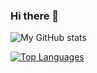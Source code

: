 ### Hi there 👋

![My GitHub stats](https://github-readme-stats.vercel.app/api?username=albinario&show_icons=true&theme=dark)

[![Top Languages](https://github-readme-stats.vercel.app/api/top-langs/?username=albinario&theme=dark&hide_progress=false)](https://github.com/albinario/github-readme-stats)
